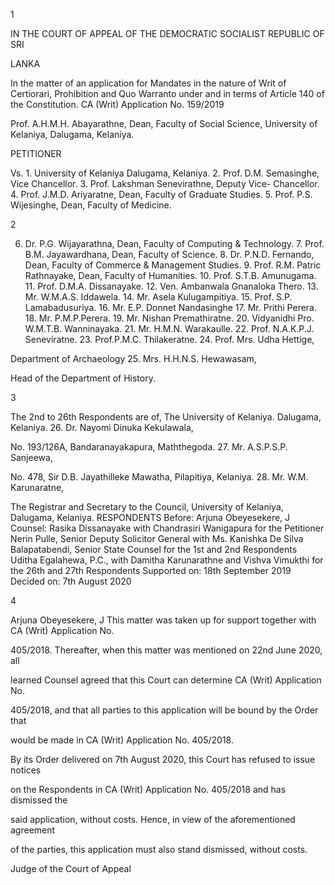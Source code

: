 1

IN THE COURT OF APPEAL OF THE DEMOCRATIC SOCIALIST REPUBLIC OF SRI

LANKA

In the matter of an application for Mandates in the nature of Writ of Certiorari, Prohibition and Quo Warranto under and in terms of Article 140 of the Constitution. CA (Writ) Application No. 159/2019

Prof. A.H.M.H. Abayarathne, Dean, Faculty of Social Science, University of Kelaniya, Dalugama, Kelaniya.

PETITIONER

Vs. 1. University of Kelaniya Dalugama, Kelaniya. 2. Prof. D.M. Semasinghe, Vice Chancellor. 3. Prof. Lakshman Senevirathne, Deputy Vice- Chancellor. 4. Prof. J.M.D. Ariyaratne, Dean, Faculty of Graduate Studies. 5. Prof. P.S. Wijesinghe, Dean, Faculty of Medicine.

2

6. Dr. P.G. Wijayarathna, Dean, Faculty of Computing & Technology. 7. Prof. B.M. Jayawardhana, Dean, Faculty of Science. 8. Dr. P.N.D. Fernando, Dean, Faculty of Commerce & Management Studies. 9. Prof. R.M. Patric Rathnayake, Dean, Faculty of Humanities. 10. Prof. S.T.B. Amunugama. 11. Prof. D.M.A. Dissanayake. 12. Ven. Ambanwala Gnanaloka Thero. 13. Mr. W.M.A.S. Iddawela. 14. Mr. Asela Kulugampitiya. 15. Prof. S.P. Lamabadusuriya. 16. Mr. E.P. Donnet Nandasinghe 17. Mr. Prithi Perera. 18. Mr. P.M.P.Perera. 19. Mr. Nishan Premathiratne. 20. Vidyanidhi Pro. W.M.T.B. Wanninayaka. 21. Mr. H.M.N. Warakaulle. 22. Prof. N.A.K.P.J. Seneviratne. 23. Prof.P.M.C. Thilakeratne. 24. Prof. Mrs. Udha Hettige,

Department of Archaeology 25. Mrs. H.H.N.S. Hewawasam,

Head of the Department of History.

3

The 2nd to 26th Respondents are of, The University of Kelaniya. Dalugama, Kelaniya. 26. Dr. Nayomi Dinuka Kekulawala,

No. 193/126A, Bandaranayakapura, Maththegoda. 27. Mr. A.S.P.S.P. Sanjeewa,

No. 478, Sir D.B. Jayathilleke Mawatha, Pilapitiya, Kelaniya. 28. Mr. W.M. Karunaratne,

The Registrar and Secretary to the Council, University of Kelaniya, Dalugama, Kelaniya. RESPONDENTS Before: Arjuna Obeyesekere, J Counsel: Rasika Dissanayake with Chandrasiri Wanigapura for the Petitioner Nerin Pulle, Senior Deputy Solicitor General with Ms. Kanishka De Silva Balapatabendi, Senior State Counsel for the 1st and 2nd Respondents Uditha Egalahewa, P.C., with Damitha Karunarathne and Vishva Vimukthi for the 26th and 27th Respondents Supported on: 18th September 2019 Decided on: 7th August 2020

4

Arjuna Obeyesekere, J This matter was taken up for support together with CA (Writ) Application No.

405/2018. Thereafter, when this matter was mentioned on 22nd June 2020, all

learned Counsel agreed that this Court can determine CA (Writ) Application No.

405/2018, and that all parties to this application will be bound by the Order that

would be made in CA (Writ) Application No. 405/2018.

By its Order delivered on 7th August 2020, this Court has refused to issue notices

on the Respondents in CA (Writ) Application No. 405/2018 and has dismissed the

said application, without costs. Hence, in view of the aforementioned agreement

of the parties, this application must also stand dismissed, without costs.

Judge of the Court of Appeal